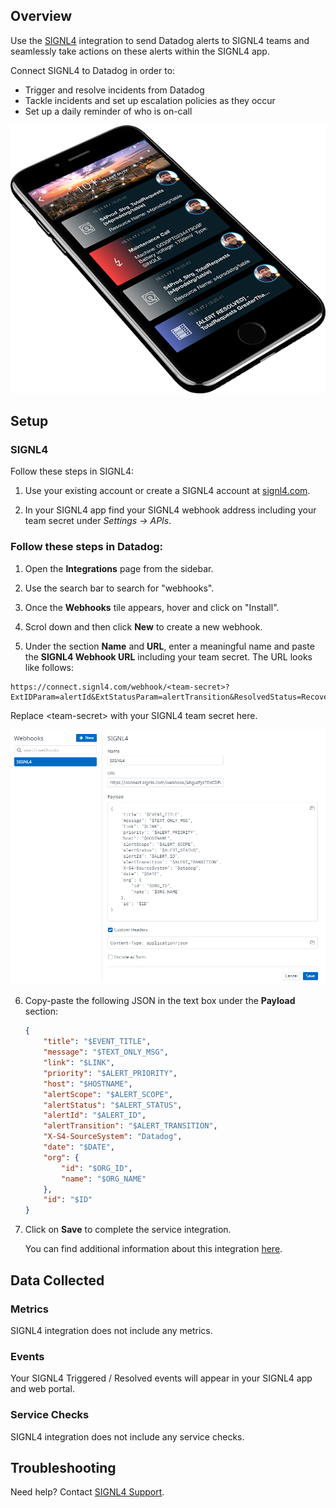 ## Overview

Use the [SIGNL4][1] integration to send Datadog alerts to SIGNL4 teams and seamlessly take actions on these alerts within the SIGNL4 app.

Connect SIGNL4 to Datadog in order to:
- Trigger and resolve incidents from Datadog
- Tackle incidents and set up escalation policies as they occur
- Set up a daily reminder of who is on-call

![SIGNL4 App][2]

## Setup

### SIGNL4

Follow these steps in SIGNL4:

1. Use your existing account or create a SIGNL4 account at [signl4.com][1].

2. In your SIGNL4 app find your SIGNL4 webhook address including your team secret under *Settings -> APIs*.

### Follow these steps in Datadog:

1. Open the **Integrations** page from the sidebar.

2. Use the search bar to search for "webhooks".

3. Once the **Webhooks** tile appears, hover and click on "Install".

4. Scrol down and then click **New** to create a new webhook.

5. Under the section **Name** and **URL**, enter a meaningful name and paste the **SIGNL4 Webhook URL** including your team secret. The URL looks like follows:

```
https://connect.signl4.com/webhook/<team-secret>?ExtIDParam=alertId&ExtStatusParam=alertTransition&ResolvedStatus=Recovered
```

Replace \<team-secret\> with your SIGNL4 team secret here.

![SIGNL4 Webhook][3]

6. Copy-paste the following JSON in the text box under the **Payload** section:

    ```json
	{
		"title": "$EVENT_TITLE",
		"message": "$TEXT_ONLY_MSG",
		"link": "$LINK",
		"priority": "$ALERT_PRIORITY",
		"host": "$HOSTNAME",
		"alertScope": "$ALERT_SCOPE",
		"alertStatus": "$ALERT_STATUS",
		"alertId": "$ALERT_ID",
		"alertTransition": "$ALERT_TRANSITION",
		"X-S4-SourceSystem": "Datadog",
		"date": "$DATE",
		"org": {
			"id": "$ORG_ID",
			"name": "$ORG_NAME"
		},
		"id": "$ID"
	}
    ```

7. Click on **Save** to complete the service integration.

    You can find additional information about this integration [here][4].

## Data Collected

### Metrics

SIGNL4 integration does not include any metrics.

### Events

Your SIGNL4 Triggered / Resolved events will appear in your SIGNL4 app and web portal.

### Service Checks

SIGNL4 integration does not include any service checks.

## Troubleshooting
Need help? Contact [SIGNL4 Support][5].

[1]: https://www.signl4.com
[2]: images/signl4-phone.png
[3]: images/datadog-webhook.png
[4]: https://www.signl4.com/blog/portfolio_item/datadog_mobile_alerting/
[5]: mailto:success@signl4.com
